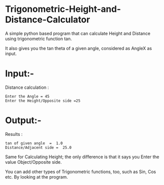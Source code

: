 # Trigonometric-Height-and-Distance-Calculator

A simple python based program that can calculate Height and Distance using trigonometric function tan.

It also gives you the tan theta of a given angle, considered as AngleX as input.

# Input:-

 Distance calculation :

    Enter the Angle = 45
    Enter the Height/Opposite side =25

# Output:-

 Results :

    tan of given angle  =  1.0
    Distance/Adjacent side =  25.0

Same for Calculating Height; the only difference is that it says you Enter the value  Object/Opposite side.

You can add other types of Trigonometric functions, too, such as Sin, Cos etc. By looking at the program.
